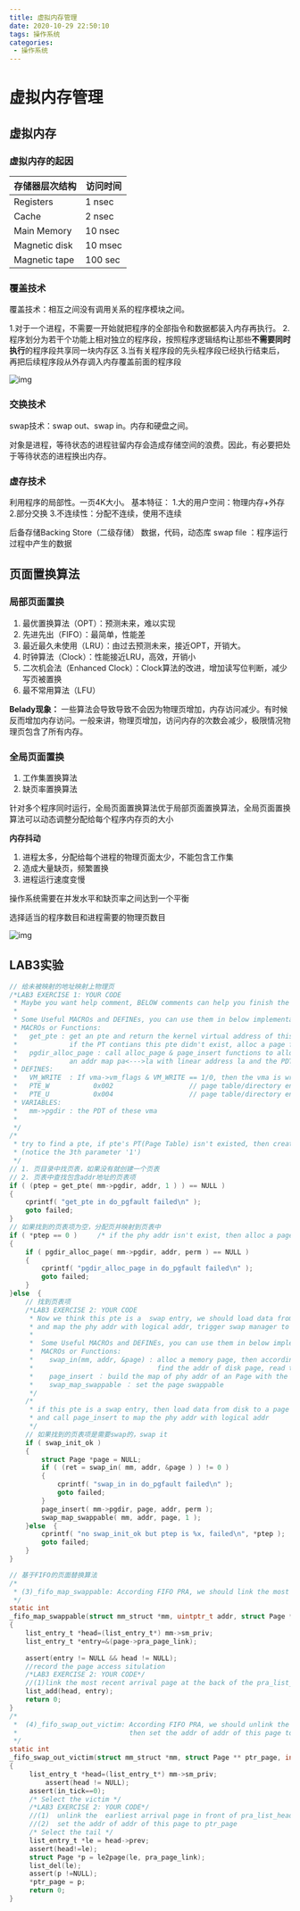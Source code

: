 ```yaml
---
title: 虚拟内存管理
date: 2020-10-29 22:50:10
tags: 操作系统
categories:
 - 操作系统
---
```


# 虚拟内存管理
## 虚拟内存
### 虚拟内存的起因
| 存储器层次结构       | 访问时间    |
| ------------- | ------- |
| Registers     | 1 nsec  |
| Cache         | 2 nsec  |
| Main Memory   | 10 nsec |
| Magnetic disk | 10 msec |
| Magnetic tape | 100 sec |

### 覆盖技术
覆盖技术：相互之间没有调用关系的程序模块之间。

1.对于一个进程，不需要一开始就把程序的全部指令和数据都装入内存再执行。
2.程序划分为若干个功能上相对独立的程序段，按照程序逻辑结构让那些**不需要同时执行**的程序段共享同一块内存区
3.当有关程序段的先头程序段已经执行结束后，再把后续程序段从外存调入内存覆盖前面的程序段

![img](https://xuleilx.github.io/images/覆盖技术.png)

### 交换技术
swap技术：swap out、swap in。内存和硬盘之间。

对象是进程，等待状态的进程驻留内存会造成存储空间的浪费。因此，有必要把处于等待状态的进程换出内存。

### 虚存技术
利用程序的局部性。一页4K大小。
基本特征：
1.大的用户空间：物理内存+外存
2.部分交换
3.不连续性：分配不连续，使用不连续

后备存储Backing Store（二级存储）
数据，代码，动态库
swap file ：程序运行过程中产生的数据

##  页面置换算法
### 局部页面置换
1. 最优置换算法（OPT）：预测未来，难以实现
2. 先进先出（FIFO）：最简单，性能差
3. 最近最久未使用（LRU）：由过去预测未来，接近OPT，开销大。
4. 时钟算法（Clock）：性能接近LRU，高效，开销小
5. 二次机会法（Enhanced Clock）：Clock算法的改进，增加读写位判断，减少写页被置换
6. 最不常用算法（LFU）

**Belady现象：**
一些算法会导致导致不会因为物理页增加，内存访问减少。有时候反而增加内存访问。一般来讲，物理页增加，访问内存的次数会减少，极限情况物理页包含了所有内存。

### 全局页面置换
1. 工作集置换算法
2. 缺页率置换算法

针对多个程序同时运行，全局页面置换算法优于局部页面置换算法，全局页面置换算法可以动态调整分配给每个程序内存页的大小

**内存抖动**
1. 进程太多，分配给每个进程的物理页面太少，不能包含工作集
2. 造成大量缺页，频繁置换
3. 进程运行速度变慢

操作系统需要在并发水平和缺页率之间达到一个平衡

选择适当的程序数目和进程需要的物理页数目

![img](https://xuleilx.github.io/images/timg.jpg)

## LAB3实验
```C
// 给未被映射的地址映射上物理页
/*LAB3 EXERCISE 1: YOUR CODE
 * Maybe you want help comment, BELOW comments can help you finish the code
 *
 * Some Useful MACROs and DEFINEs, you can use them in below implementation.
 * MACROs or Functions:
 *   get_pte : get an pte and return the kernel virtual address of this pte for la
 *             if the PT contians this pte didn't exist, alloc a page for PT (notice the 3th parameter '1')
 *   pgdir_alloc_page : call alloc_page & page_insert functions to allocate a page size memory & setup
 *             an addr map pa<--->la with linear address la and the PDT pgdir
 * DEFINES:
 *   VM_WRITE  : If vma->vm_flags & VM_WRITE == 1/0, then the vma is writable/non writable
 *   PTE_W           0x002                   // page table/directory entry flags bit : Writeable
 *   PTE_U           0x004                   // page table/directory entry flags bit : User can access
 * VARIABLES:
 *   mm->pgdir : the PDT of these vma
 *
 */
/*
 * try to find a pte, if pte's PT(Page Table) isn't existed, then create a PT.
 * (notice the 3th parameter '1')
 */
// 1. 页目录中找页表，如果没有就创建一个页表
// 2. 页表中查找包含addr地址的页表项
if ( (ptep = get_pte( mm->pgdir, addr, 1 ) ) == NULL )
{
	cprintf( "get_pte in do_pgfault failed\n" );
	goto failed;
}
// 如果找到的页表项为空，分配页并映射到页表中
if ( *ptep == 0 )     /* if the phy addr isn't exist, then alloc a page & map the phy addr with logical addr */
{
	if ( pgdir_alloc_page( mm->pgdir, addr, perm ) == NULL )
	{
		cprintf( "pgdir_alloc_page in do_pgfault failed\n" );
		goto failed;
	}
}else  {
    // 找到页表项
	/*LAB3 EXERCISE 2: YOUR CODE
	 * Now we think this pte is a  swap entry, we should load data from disk to a page with phy addr,
	 * and map the phy addr with logical addr, trigger swap manager to record the access situation of this page.
	 *
	 *  Some Useful MACROs and DEFINEs, you can use them in below implementation.
	 *  MACROs or Functions:
	 *    swap_in(mm, addr, &page) : alloc a memory page, then according to the swap entry in PTE for addr,
	 *                               find the addr of disk page, read the content of disk page into this memroy page
	 *    page_insert ： build the map of phy addr of an Page with the linear addr la
	 *    swap_map_swappable ： set the page swappable
	 */
	/*
	 * if this pte is a swap entry, then load data from disk to a page with phy addr
	 * and call page_insert to map the phy addr with logical addr
	 */
    // 如果找到的页表项是需要swap的，swap it
	if ( swap_init_ok )
	{
		struct Page *page = NULL;
		if ( (ret = swap_in( mm, addr, &page ) ) != 0 )
		{
			cprintf( "swap_in in do_pgfault failed\n" );
			goto failed;
		}
		page_insert( mm->pgdir, page, addr, perm );
		swap_map_swappable( mm, addr, page, 1 );
	}else  {
		cprintf( "no swap_init_ok but ptep is %x, failed\n", *ptep );
		goto failed;
	}
}
```
```C
// 基于FIFO的页面替换算法
/*
 * (3)_fifo_map_swappable: According FIFO PRA, we should link the most recent arrival page at the back of pra_list_head qeueue
 */
static int
_fifo_map_swappable(struct mm_struct *mm, uintptr_t addr, struct Page *page, int swap_in)
{
    list_entry_t *head=(list_entry_t*) mm->sm_priv;
    list_entry_t *entry=&(page->pra_page_link);
 
    assert(entry != NULL && head != NULL);
    //record the page access situlation
    /*LAB3 EXERCISE 2: YOUR CODE*/ 
    //(1)link the most recent arrival page at the back of the pra_list_head qeueue.
    list_add(head, entry);
    return 0;
}
/*
 *  (4)_fifo_swap_out_victim: According FIFO PRA, we should unlink the  earliest arrival page in front of pra_list_head qeueue,
 *                            then set the addr of addr of this page to ptr_page.
 */
static int
_fifo_swap_out_victim(struct mm_struct *mm, struct Page ** ptr_page, int in_tick)
{
     list_entry_t *head=(list_entry_t*) mm->sm_priv;
         assert(head != NULL);
     assert(in_tick==0);
     /* Select the victim */
     /*LAB3 EXERCISE 2: YOUR CODE*/ 
     //(1)  unlink the  earliest arrival page in front of pra_list_head qeueue
     //(2)  set the addr of addr of this page to ptr_page
     /* Select the tail */
     list_entry_t *le = head->prev;
     assert(head!=le);
     struct Page *p = le2page(le, pra_page_link);
     list_del(le);
     assert(p !=NULL);
     *ptr_page = p;
     return 0;
}
```
